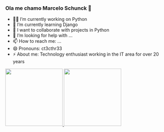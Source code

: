 ### Ola me chamo Marcelo Schunck 👋

- 🧑‍💻 I’m currently working on Python
- 📖 I’m currently learning Django 
- 🫶 I want to collaborate with projects in Python 
- 🤔 I’m looking for help with ...
- 📫 How to reach me: ...
- 😄 Pronouns: ct3cthr33
- ⚡ About me: Technology enthusiast working in the IT area for over 20 years

<div>
    <a href="https://github.com/schunckbr">
    <img height="180em" src="https://github-readme-stats.vercel.app/api?username=schunckbr&show_icons=true&theme=dracula&include_all_commits=true&count_private=true"/>
    <img height="180em" src="https://github-readme-stats.vercel.app/api/top-langs/?username=schunckbr&layout=compact&langs_count=16&theme=dracula"/>
</div>
                                                                                                                                                  
